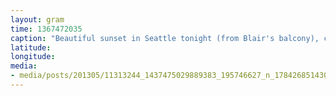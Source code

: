 ```yaml
---
layout: gram
time: 1367472035
caption: "Beautiful sunset in Seattle tonight (from Blair's balcony), complete with sun dogs!"
latitude: 
longitude: 
media:
- media/posts/201305/11313244_1437475029889383_195746627_n_17842685143000351.jpg
---
```

